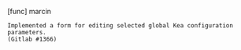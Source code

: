 [func] marcin

    Implemented a form for editing selected global Kea configuration
    parameters.
    (Gitlab #1366)
